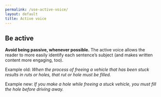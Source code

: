 ```yaml
---
permalink: /use-active-voice/
layout: default
title: Active voice
---
```

Be active
----------------

**Avoid being passive, whenever possible.** The
active voice allows the reader to more easily identify each sentence’s
subject (and makes written content more engaging, too).

Example old: *When the process of freeing a vehicle that has been stuck
results in ruts or holes, that rut or hole must be filled.*

Example new: *If you make a hole while freeing a stuck vehicle, you must
fill the hole before driving away.*
